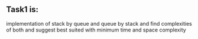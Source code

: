 ## Task1 is:
implementation of stack by queue and queue by stack
and find complexities of both and suggest best suited with minimum time and space complexity
